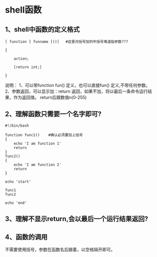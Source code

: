 # shell函数

## 1、shell中函数的定义格式
```
[ function ] funname [()]	#这里对括号加的中括号难道指参数???

{

    action;

    [return int;]

}
```
说明：
1、可以带function fun() 定义，也可以直接fun() 定义,不带任何参数。
2、参数返回，可以显示加：return 返回，如果不加，将以最后一条命令运行结果，作为返回值。 return后跟数值n(0-255)

## 2、理解函数只需要一个名字即可?
```
#!/bin/bash

function func1()	#确认必须要加上括号
{
    echo 'I am function 1'
    return
}
func2()
{
    echo 'I am function 2'
    return
}

echo 'start'

func1
func2

echo 'end'
```

## 3、理解不显示return,会以最后一个运行结果返回?

## 4、函数的调用
不需要使用括号，参数在函数名后跟着，以空格隔开即可。






